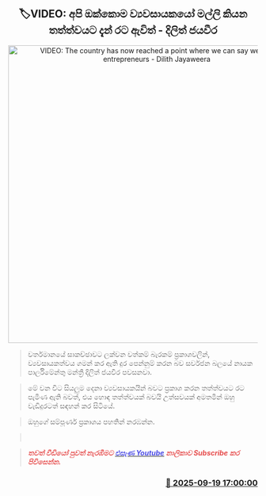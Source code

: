 <p align='center'><b><h2 align='center' title='VIDEO: The country has now reached a point where we can say we are all entrepreneurs - Dilith Jayaweera'>🏷VIDEO: අපි ඔක්කොම ව්‍යවසායකයෝ මල්ලි කියන තත්ත්වයට දැන් රට ඇවිත් - දිලිත් ජයවීර</h2></b></p>
<p align='center'><img src='https://helakuru.sgp1.cdn.digitaloceanspaces.com/esana/images/lib/dilith-video.jpg' width='600' alt='VIDEO: The country has now reached a point where we can say we are all entrepreneurs - Dilith Jayaweera'></p>

> වර්තමානයේ සාකච්ඡාවට ලක්වන වත්කම් බැරකම් ප්‍රකාශවලින්, ව්‍යවසායකත්වය ගමන් කර ඇති දුර පෙන්නුම් කරන බව සර්වජන බලයේ නායක පාර්ලිමේන්තු මන්ත්‍රී දිලිත් ජයවීර පවසනවා.

> මේ වන විට සියලුම දෙනා ව්‍යවසායකයින් බවට ප්‍රකාශ කරන තත්ත්වයට රට පැමිණ ඇති බවත්, එය හොඳ තත්ත්වයක් බවයි උත්සවයක් අමතමින් ඔහු වැඩිදුරටත් සඳහන් කර සිටියේ.

> ඔහුගේ සම්පූර්ණ ප්‍රකාශය පහතින් නරඹන්න.

>  

> <span style='color:#e64d4d'><em><strong>තවත් වීඩියෝ පුවත් නැරඹීමට </strong></em></span><a href='https://youtube.com/@esanamedia?si=UZCWEZmqFcpzlvdV'><span style='color:#4d4de6'><em><strong>එසැණ Youtube</strong></em></span></a><span style='color:#e64d4d'><em><strong> නාලිකාව Subscribe කර පිවිසෙන්න.</strong></em></span>



<h3 align='right'><a href='https://www.helakuru.lk/esana/p/113799/'>📅 2025-09-19 17:00:00</a></h3>
